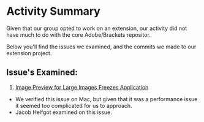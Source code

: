 # Activity Summary

Given that our group opted to work on an extension, our activity did not have much to do with the core Adobe/Brackets repositor.

Below you'll find the issues we examined, and the commits we made to our extension project.

## Issue's Examined:

1) [Image Preview for Large Images Freezes Application](https://github.com/adobe/brackets/issues/14117)

* We verified this issue on Mac, but given that it was a performance issue it seemed too complicated for us to approach.
* Jacob Helfgot examined on this issue.
